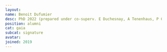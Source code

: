 ```yaml
---
layout:
name: Benoit Dufumier
desc: PhD 2022 (prepared under co-superv. E Duchesnay, A Tenenhaus, P Gori and A Grigis)
position: alumni
cat: gaia
subcat: signature
avatar:
joined: 2019
---
```


